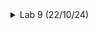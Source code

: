 <details>
<summary>Lab 9 (22/10/24)</summary>
<br>

# AIM : To Synthesize RISC-V and compare output with functional simulations. 

# Here are the steps to follow:

* 1.Copy the src Folder:
        Start by copying the src folder from your VSDBabySoC directory to your VLSI directory using the following commands:

```c

sudo -i
cd /home/satya/vlsi/
cp -r src sky130RTLDesignAndSynthesisWorkshop/
```
* 2.Navigate to the Target Directory:

 Change to the desired directory:
 ```c

cd ~
cd /home/satya/vlsi/sky130RTLDesignAndSynthesisWorkshop/src/module
```
* 3.Synthesis Process:

    Launch Yosys by entering:
```c
  yosys
```
* 4.Load the Library:

    Read the library file:
```c
  read_liberty -lib ../lib/sky130_fd_sc_hd__tt_025C_1v80.lib
```
* 5.Import Design Files:
 Read the Verilog design files:
```c

  read_verilog clk_gate.v
  read_verilog rvmyth.v
```
* 6.Synthesize the Design:
  Synthesize the design with the following command:
```
  synth -top rvmyth
```
![Screenshot from 2024-10-23 23-51-09](https://github.com/user-attachments/assets/02b950ed-af18-4d75-9c2e-32580f741e23)

### Now Generate the Netlist
```c
abc -liberty ../lib/sky130_fd_sc_hd__tt_025C_1v80.lib
write_verilog -noattr rvmyth.v
!gvim rvmyth.v
exit
```
![Screenshot from 2024-10-23 23-50-40](https://github.com/user-attachments/assets/c89d92fe-12c6-406b-b461-fe5a8ea50005)

## Now let`s Observe the output waveform of synthesised RISC-V
 ### Steps:

 ![Screenshot from 2024-10-24 01-55-56](https://github.com/user-attachments/assets/11293b34-daa3-4655-9035-82eee9f9af2d)

 ![Screenshot from 2024-10-24 01-42-15](https://github.com/user-attachments/assets/c86e9e02-700e-480f-adfc-738a35692790)

 ## Functional Simulations 
 Commands to get the waveform:
 ```c
cd ~
cd VSDBabySoC
iverilog -o ./pre_synth_sim.out -DPRE_SYNTH_SIM src/module/testbench.v -I src/include -I src/module/
./pre_synth_sim.out
gtkwave pre_synth_sim.vcd
```

![Screenshot from 2024-10-24 01-26-27](https://github.com/user-attachments/assets/c2a2c43c-18eb-4c68-9d93-2c7b409315ee)

## Comparison

![Screenshot from 2024-10-24 01-26-27](https://github.com/user-attachments/assets/ab59ad65-84d3-4fa2-85b8-d1ae3b75cdd3)

## Conclusion:- From the above output we can observe a sawtooth waveform and thus we can say that the output O2 which we get from GLS is same as that of the functional simulation O1. Hence O1 = O2.

